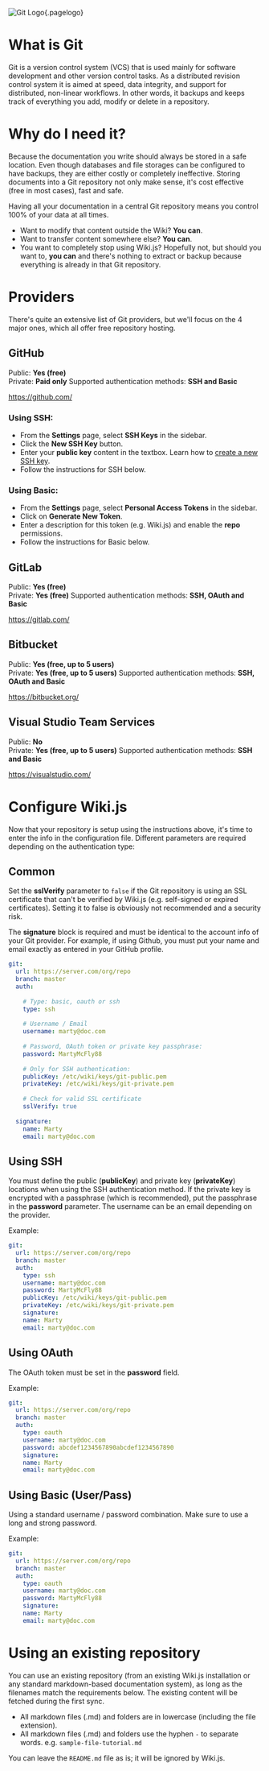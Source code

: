 <!-- TITLE: Git -->
<!-- SUBTITLE: Guide on connecting to various Git providers -->
![Git Logo](/uploads/page-icons/git-logo.png "Git Logo"){.pagelogo}
# What is Git
Git is a version control system (VCS) that is used mainly for software development and other version control tasks. As a distributed revision control system it is aimed at speed, data integrity, and support for distributed, non-linear workflows. In other words, it backups and keeps track of everything you add, modify or delete in a repository.
# Why do I need it?
Because the documentation you write should always be stored in a safe location. Even though databases and file storages can be configured to have backups, they are either costly or completely ineffective. Storing documents into a Git repository not only make sense, it's cost effective (free in most cases), fast and safe.

Having all your documentation in a central Git repository means you control 100% of your data at all times.
- Want to modify that content outside the Wiki? **You can**.
- Want to transfer content somewhere else? **You can**.
- You want to completely stop using Wiki.js? Hopefully not, but should you want to, **you can** and there's nothing to extract or backup because everything is already in that Git repository.
# Providers
There's quite an extensive list of Git providers, but we'll focus on the 4 major ones, which all offer free repository hosting.

## GitHub

Public: **Yes (free)**  
Private: **Paid only**
Supported authentication methods: **SSH and Basic**

https://github.com/

### Using SSH:

- From the **Settings** page, select **SSH Keys** in the sidebar.
- Click the **New SSH Key** button.
- Enter your **public key** content in the textbox. Learn how to [create a new SSH key](https://help.github.com/articles/generating-a-new-ssh-key-and-adding-it-to-the-ssh-agent/).
- Follow the instructions for SSH below.

### Using Basic:

- From the **Settings** page, select **Personal Access Tokens** in the sidebar.
- Click on **Generate New Token**.
- Enter a description for this token (e.g. Wiki.js) and enable the **repo** permissions.
- Follow the instructions for Basic below.

## GitLab

Public: **Yes (free)**  
Private: **Yes (free)**
Supported authentication methods: **SSH, OAuth and Basic**

https://gitlab.com/

## Bitbucket

Public: **Yes (free, up to 5 users)**  
Private: **Yes (free, up to 5 users)**
Supported authentication methods: **SSH, OAuth and Basic**

https://bitbucket.org/

## Visual Studio Team Services

Public: **No**  
Private: **Yes (free, up to 5 users)**
Supported authentication methods: **SSH and Basic**

https://visualstudio.com/

# Configure Wiki.js
Now that your repository is setup using the instructions above, it's time to enter the info in the configuration file. Different parameters are required depending on the authentication type:

## Common

Set the **sslVerify** parameter to `false` if the Git repository is using an SSL certificate that can't be verified by Wiki.js (e.g. self-signed or expired certificates). Setting it to false is obviously not recommended and a security risk.

The **signature** block is required and must be identical to the account info of your Git provider. For example, if using Github, you must put your name and email exactly as entered in your GitHub profile.

```yaml
git:
  url: https://server.com/org/repo
  branch: master
  auth:
	
    # Type: basic, oauth or ssh
    type: ssh
		
    # Username / Email
    username: marty@doc.com
		
    # Password, OAuth token or private key passphrase:
    password: MartyMcFly88
		
    # Only for SSH authentication:
    publicKey: /etc/wiki/keys/git-public.pem
    privateKey: /etc/wiki/keys/git-private.pem
		
    # Check for valid SSL certificate
    sslVerify: true
		
  signature:
    name: Marty
    email: marty@doc.com
```

## Using SSH

You must define the public (**publicKey**) and private key (**privateKey**) locations when using the SSH authentication method. If the private key is encrypted with a passphrase (which is recommended), put the passphrase in the **password** parameter. The username can be an email depending on the provider.

Example:
```yaml
git:
  url: https://server.com/org/repo
  branch: master
  auth:
    type: ssh
    username: marty@doc.com
    password: MartyMcFly88
    publicKey: /etc/wiki/keys/git-public.pem
    privateKey: /etc/wiki/keys/git-private.pem
	signature:
    name: Marty
    email: marty@doc.com
```

## Using OAuth

The OAuth token must be set in the **password** field.

Example:
```yaml
git:
  url: https://server.com/org/repo
  branch: master
  auth:
    type: oauth
    username: marty@doc.com
    password: abcdef1234567890abcdef1234567890
	signature:
    name: Marty
    email: marty@doc.com
```

## Using Basic (User/Pass)

Using a standard username / password combination. Make sure to use a long and strong password.

Example:
```yaml
git:
  url: https://server.com/org/repo
  branch: master
  auth:
    type: oauth
    username: marty@doc.com
    password: MartyMcFly88
	signature:
    name: Marty
    email: marty@doc.com
```
# Using an existing repository
You can use an existing repository (from an existing Wiki.js installation or any standard markdown-based documentation system), as long as the filenames match the requirements below. The existing content will be fetched during the first sync.
- All markdown files (.md) and folders are in lowercase (including the file extension).
- All markdown files (.md) and folders use the hyphen `-` to separate words. e.g. `sample-file-tutorial.md`

You can leave the `README.md` file as is; it will be ignored by Wiki.js.
